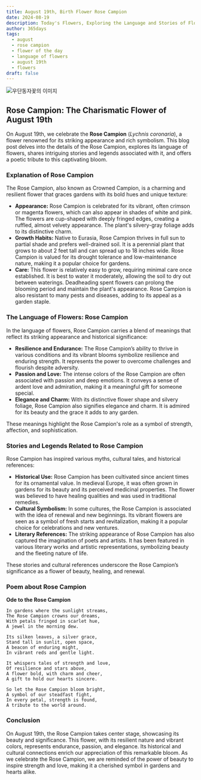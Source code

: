```yaml
---
title: August 19th, Birth Flower Rose Campion
date: 2024-08-19
description: Today's Flowers, Exploring the Language and Stories of Flowers Rose Campion
author: 365days
tags:
  - august
  - rose campion
  - flower of the day
  - language of flowers
  - august 19th
  - flowers
draft: false
---
```


![우단동자꽃의 이미지](https://cdn.pixabay.com/photo/2020/06/26/15/14/lychnis-coronaria-5343032_1280.jpg#center)

## Rose Campion: The Charismatic Flower of August 19th

On August 19th, we celebrate the **Rose Campion** (*Lychnis coronaria*), a flower renowned for its striking appearance and rich symbolism. This blog post delves into the details of the Rose Campion, explores its language of flowers, shares intriguing stories and legends associated with it, and offers a poetic tribute to this captivating bloom.

### Explanation of Rose Campion

The Rose Campion, also known as Crowned Campion, is a charming and resilient flower that graces gardens with its bold hues and unique texture:

- **Appearance:** Rose Campion is celebrated for its vibrant, often crimson or magenta flowers, which can also appear in shades of white and pink. The flowers are cup-shaped with deeply fringed edges, creating a ruffled, almost velvety appearance. The plant's silvery-gray foliage adds to its distinctive charm.
- **Growth Habits:** Native to Eurasia, Rose Campion thrives in full sun to partial shade and prefers well-drained soil. It is a perennial plant that grows to about 2 feet tall and can spread up to 18 inches wide. Rose Campion is valued for its drought tolerance and low-maintenance nature, making it a popular choice for gardens.
- **Care:** This flower is relatively easy to grow, requiring minimal care once established. It is best to water it moderately, allowing the soil to dry out between waterings. Deadheading spent flowers can prolong the blooming period and maintain the plant's appearance. Rose Campion is also resistant to many pests and diseases, adding to its appeal as a garden staple.

### The Language of Flowers: Rose Campion

In the language of flowers, Rose Campion carries a blend of meanings that reflect its striking appearance and historical significance:

- **Resilience and Endurance:** The Rose Campion’s ability to thrive in various conditions and its vibrant blooms symbolize resilience and enduring strength. It represents the power to overcome challenges and flourish despite adversity.
- **Passion and Love:** The intense colors of the Rose Campion are often associated with passion and deep emotions. It conveys a sense of ardent love and admiration, making it a meaningful gift for someone special.
- **Elegance and Charm:** With its distinctive flower shape and silvery foliage, Rose Campion also signifies elegance and charm. It is admired for its beauty and the grace it adds to any garden.

These meanings highlight the Rose Campion's role as a symbol of strength, affection, and sophistication.

### Stories and Legends Related to Rose Campion

Rose Campion has inspired various myths, cultural tales, and historical references:

- **Historical Use:** Rose Campion has been cultivated since ancient times for its ornamental value. In medieval Europe, it was often grown in gardens for its beauty and its perceived medicinal properties. The flower was believed to have healing qualities and was used in traditional remedies.
- **Cultural Symbolism:** In some cultures, the Rose Campion is associated with the idea of renewal and new beginnings. Its vibrant flowers are seen as a symbol of fresh starts and revitalization, making it a popular choice for celebrations and new ventures.
- **Literary References:** The striking appearance of Rose Campion has also captured the imagination of poets and artists. It has been featured in various literary works and artistic representations, symbolizing beauty and the fleeting nature of life.

These stories and cultural references underscore the Rose Campion’s significance as a flower of beauty, healing, and renewal.

### Poem about Rose Campion

**Ode to the Rose Campion**

	In gardens where the sunlight streams,
	The Rose Campion crowns our dreams,
	With petals fringed in scarlet hue,
	A jewel in the morning dew.
	
	Its silken leaves, a silver grace,
	Stand tall in sunlit, open space,
	A beacon of enduring might,
	In vibrant reds and gentle light.
	
	It whispers tales of strength and love,
	Of resilience and stars above,
	A flower bold, with charm and cheer,
	A gift to hold our hearts sincere.
	
	So let the Rose Campion bloom bright,
	A symbol of our steadfast fight,
	In every petal, strength is found,
	A tribute to the world around.

### Conclusion

On August 19th, the Rose Campion takes center stage, showcasing its beauty and significance. This flower, with its resilient nature and vibrant colors, represents endurance, passion, and elegance. Its historical and cultural connections enrich our appreciation of this remarkable bloom. As we celebrate the Rose Campion, we are reminded of the power of beauty to inspire strength and love, making it a cherished symbol in gardens and hearts alike.